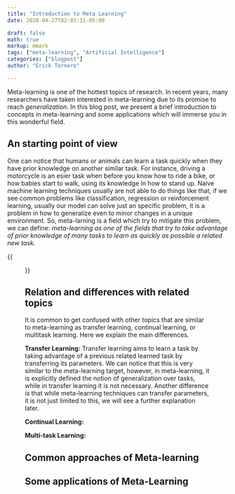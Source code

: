 ```yaml
---
title: "Introduction to Meta Learning"
date: 2020-04-27T02:03:11-05:00

draft: false
math: true
markup: mmark
tags: ["meta-learning", "Artificial Intelligence"]
categories: ["blogpost"]
author: "Erick Tornero"

---
```


Meta-learning is one of the hottest topics of research. In recent years, many researchers have taken interested in meta-learning due to its promise to reach *generalization*. In this blog post, we present a brief introduction to concepts in meta-learning and some applications which will immerse you in this wonderful field.

## An starting point of view

One can notice that humans or animals can learn a task quickly when they have prior knowledge on another similar task. For instance, driving a motorcycle is an esier task when before you know how to ride a bike, or how babies start to walk, using its knowledge in how to stand up. Naive machine learning techniques usually are not able to do things like that, if we see common problems like classification, regression or reinforcement learning, usually our model can solve just an specific problem, it is a problem in how to generalize even to minor changes in a unique environment. So, meta-larning is a field which try to mitigate this problem, we can define: *meta-learning as one of the fields that try to take advantage of prior knowledge of many tasks to learn as quickly as possible a related new task.*


{{<figure src="https://ericktornero.github.io/blog/images/metalearn/babywalk.gif" caption="**Figure 1**, Babies can take advantage of its knowledge in how to stand-up to start to walk">}}


## Relation and differences with related topics



It is common to get confused with other topics that are similar to meta-learning as transfer learning, continual learning, or multitask learning. Here we explain the main differences.

**Transfer Learning:** Transfer learning aims to learn a task by taking advantage of a previous related learned task by transferring its parameters. We can notice that this is very similar to the meta-learning target, however, in meta-learning, it is explicitly defined the notion of generalization over tasks, while in transfer learning it is not necessary. Another difference is that while meta-learning techniques can transfer parameters, it is not just limited to this, we will see a further explanation later.


**Continual Learning:**


**Multi-task Learning:**

## Common approaches of Meta-learning


## Some applications of Meta-Learning
